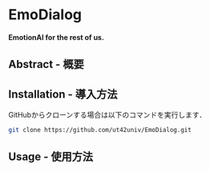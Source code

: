 # EmoDialog
#### EmotionAI for the rest of us.

## Abstract - 概要


## Installation - 導入方法
GitHubからクローンする場合は以下のコマンドを実行します．
```bash
git clone https://github.com/ut42univ/EmoDialog.git
```


## Usage - 使用方法


